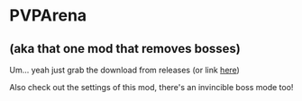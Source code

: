 # PVPArena

## (aka that one mod that removes bosses)

Um... yeah just grab the download from releases (or link [here](https://github.com/ShadowCube264/PVPArena/releases/latest/download/PVPArena.dll))

Also check out the settings of this mod, there's an invincible boss mode too!
